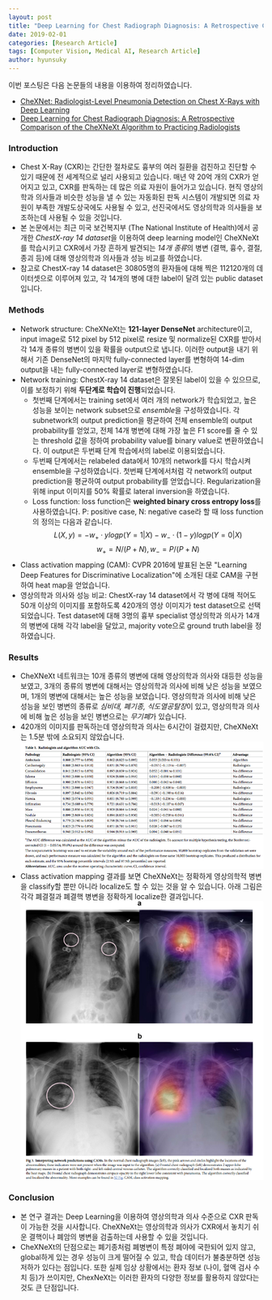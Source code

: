 ```yaml
---
layout: post
title: "Deep Learning for Chest Radiograph Diagnosis: A Retrospective Comparison of the CheXNeXt Algorithm to Practicing Radiologists"
date: 2019-02-01
categories: [Research Article]
tags: [Computer Vision, Medical AI, Research Article]
author: hyunsuky
---
```


이번 포스팅은 다음 논문들의 내용을 이용하여 정리하였습니다.
- [CheXNet: Radiologist-Level Pneumonia Detection on Chest X-Rays with Deep Learning](https://arxiv.org/pdf/1711.05225.pdf)
- [Deep Learning for Chest Radiograph Diagnosis: A Retrospective Comparison of the CheXNeXt Algorithm to Practicing Radiologists](https://journals.plos.org/plosone/article/file?id=10.1371/journal.pone.0204155&type=printable)

### Introduction
* Chest X-Ray (CXR)는 간단한 절차로도 흉부의 여러 질환을 검진하고 진단할 수 있기 때문에 전 세계적으로 널리 사용되고 있습니다. 매년 약 20억 개의 CXR가 얻어지고 있고, CXR를 판독하는 데 많은 의료 자원이 들어가고 있습니다. 현직 영상의학과 의사들과 비슷한 성능을 낼 수 있는 자동화된 판독 시스템이 개발되면 의료 자원이 부족한 개발도상국에도 사용될 수 있고, 선진국에서도 영상의학과 의사들을 보조하는데 사용될 수 있을 것입니다. 
* 본 논문에서는 최근 미국 보건복지부 (The National Institute of Health)에서 공개한 *ChestX-ray 14 dataset*을 이용하여 deep learning model인 CheXNeXt를 학습시키고 CXR에서 가장 흔하게 발견되는 *14개 종류*의 병변 (결핵, 흉수, 결절, 종괴 등)에 대해 영상의학과 의사들과 성능 비교를 하였습니다. 
* 참고로 ChestX-ray 14 dataset은 30805명의 환자들에 대해 찍은 112120개의 데이터셋으로 이루어져 있고, 각 14개의 병에 대한 label이 달려 있는 public dataset입니다.

### Methods
* Network structure: CheXNeXt는 **121-layer DenseNet** architecture이고, input image로 512 pixel by 512 pixel로 resize 및 normalize된 CXR를 받아서 각 14개 종류의 병변이 있을 확률을 output으로 냅니다. 이러한 output을 내기 위해서 기존 DenseNet의 마지막 fully-connected layer를 변형하여 14-dim output을 내는 fully-connected layer로 변형하였습니다.  
* Network training: ChestX-ray 14 dataset은 잘못된 label이 있을 수 있으므로, 이를 보정하기 위해 **두단계로 학습이 진행**되었습니다. 
    * 첫번째 단계에서는 training set에서 여러 개의 network가 학습되었고, 높은 성능을 보이는 network subset으로 *ensemble*을 구성하였습니다. 각 subnetwork의 output prediction을 평균하여 전체 ensemble의 output probability를 얻었고, 전체 14개 병변에 대해 가장 높은 F1 score를 줄 수 있는 threshold 값을 정하여 probability value를 binary value로 변환하였습니다. 이 output은 두번째 단계 학습에서의 label로 이용되었습니다.
    * 두번째 단계에서는 relabeled data에서 10개의 network를 다시 학습시켜 ensemble을 구성하였습니다. 첫번째 단계에서처럼 각 network의 output prediction을 평균하여 output probability를 얻었습니다. Regularization을 위해 input 이미지를 50% 확률로 lateral inversion을 하였습니다.
    * Loss function: loss function은 **weighted binary cross entropy loss**를 사용하였습니다. P: positive case, N: negative case라 할 때 loss function의 정의는 다음과 같습니다.
    $$L(X,y) = -w_+·ylogp(Y=1|X)-w_-·(1-y)logp(Y=0|X)$$ 
    $$w_+= N/(P+N), w_-= P/(P+N)$$
* Class activation mapping (CAM): CVPR 2016에 발표된 논문 "Learning Deep Features for Discriminative Localization"에 소개된 대로 CAM을 구현하여 heat map을 얻었습니다.
* 영상의학과 의사와 성능 비교: ChestX-ray 14 dataset에서 각 병에 대해 적어도 50개 이상의 이미지를 포함하도록 420개의 영상 이미지가 test dataset으로 선택되었습니다. Test dataset에 대해 3명의 흉부 specialist 영상의학과 의사가 14개의 병변에 대해 각각 label을 달았고, majority vote으로 ground truth label을 정하였습니다. 

### Results
* CheXNeXt 네트워크는 10개 종류의 병변에 대해 영상의학과 의사와 대등한 성능을 보였고, 3개의 종류의 병변에 대해서는 영상의학과 의사에 비해 낮은 성능을 보였으며, 1개의 병변에 대해서는 높은 성능을 보였습니다. 영상의학과 의사에 비해 낮은 성능을 보인 병변의 종류로 *심비대, 폐기종, 식도열공탈장*이 있고, 영상의학과 의사에 비해 높은 성능을 보인 병변으로는 *무기폐*가 있습니다.
* 420개의 이미지를 판독하는데 영상의학과 의사는 6시간이 걸렸지만, CheXNeXt는 1.5분 밖에 소요되지 않았습니다. 
![AUC](/assets/img/2019-02-01-Ng-CheXNeXt/AUC.PNG)
* Class activation mapping 결과를 보면 CheXNeXt는 정확하게 영상의학적 병변을 classify할 뿐만 아니라 localize도 할 수 있는 것을 알 수 있습니다. 아래 그림은 각각 폐결절과 폐결핵 병변을 정확하게 localize한 결과입니다. 
![Heat-map](/assets/img/2019-02-01-Ng-CheXNeXt/heat_map.PNG)

### Conclusion
* 본 연구 결과는 Deep Learning을 이용하여 영상의학과 의사 수준으로 CXR 판독이 가능한 것을 시사합니다. CheXNeXt는 영상의학과 의사가 CXR에서 놓치기 쉬운 결핵이나 폐암의 병변을 검출하는데 사용할 수 있을 것입니다. 
* CheXNeXt의 단점으로는 폐기종처럼 폐병변이 특정 폐야에 국한되어 있지 않고, global하게 있는 경우 성능이 크게 떨어질 수 있고, 학습 데이터가 불충분하면 성능 저하가 있다는 점입니다. 또한 실제 임상 상황에서는 환자 정보 (나이, 혈액 검사 수치 등)가 쓰이지만, ChexNeXt는 이러한 환자의 다양한 정보를 활용하지 않았다는 것도 큰 단점입니다. 




